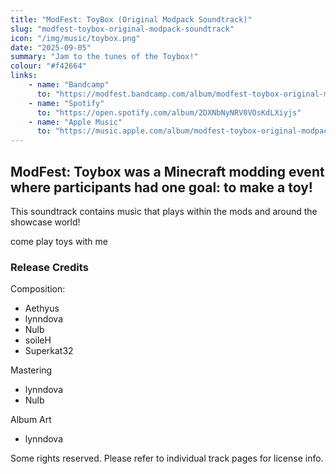 ```yaml
---
title: "ModFest: ToyBox (Original Modpack Soundtrack)"
slug: "modfest-toybox-original-modpack-soundtrack"
icon: "/img/music/toybox.png"
date: "2025-09-05"
summary: "Jam to the tunes of the Toybox!"
colour: "#f42664"
links:
    - name: "Bandcamp"
      to: "https://modfest.bandcamp.com/album/modfest-toybox-original-modpack-soundtrack"
    - name: "Spotify"
      to: "https://open.spotify.com/album/2DXNbNyNRV0VOsKdLXiyjs"
    - name: "Apple Music"
      to: "https://music.apple.com/album/modfest-toybox-original-modpack-soundtrack/1837021377"
---
```


## ModFest: Toybox was a Minecraft modding event where participants had one goal: to make a toy!

This soundtrack contains music that plays within the mods and around the showcase world!

come play toys with me

### Release Credits

Composition:

- Aethyus
- lynndova
- Nulb
- soileH
- Superkat32

Mastering

- lynndova
- Nulb

Album Art

- lynndova

Some rights reserved. Please refer to individual track pages for license info.
